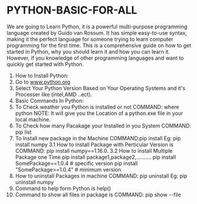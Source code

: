 # PYTHON-BASIC-FOR-ALL
We are going to Learn Python, it is a powerful multi-purpose programming language created by Guido van Rossum.  It has simple easy-to-use syntax, making it the perfect language for someone trying to learn computer programming for the first time.  This is a comprehensive guide on how to get started in Python, why you should learn it and how you can learn it. However, if you knowledge of other programming languages and want to quickly get started with Python.
1. How to Install Python:
2. Go to www.python.org
3. Select Your Python Version Based on Your Operating Systems and it's Processer like (intel,AMD ..ect).
4. Basic Commands In Python:
1. To Check weather you Python is installed or not COMMAND:   where python 
 		NOTE: It will give you the Location of a python.exe file in your local machine.
2. To Check  how many Pacakage your Installed in you System COMMAND: pip list
3. To Install new package in the Machine COMMAND:pip install <package name> Eg: pip install numpy
3.1 How to install Package with Perticular Version is COMMAND: pip install numpy==1.16.0.
3.2 How to install Multiple Package one Time
pip install package1,package2,..........
pip install SomePackage==1.0.4    # specific version
pip install "SomePackage>=1.0.4"  # minimum version
4. How to uninstall Packages in machine COMMAND:  pip uninstall <package name> Eg: pip uninstall numpy
5. Command to help form Python is help()
6. Command to show all files in package is COMMAND: pip show --file <Package Name> 
  
